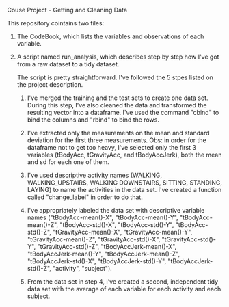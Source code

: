 Couse Project - Getting and Cleaning Data

This repository cointains two files:
1. The CodeBook, which lists the variables and observations of each variable.
2. A script named run_analysis, which describes step by step how I've got from a raw dataset to a tidy dataset.

    The script is pretty straightforward. I've followed the 5 stpes listed on the project description.

    1. I've merged the training and the test sets to create one data set. During this step, I've also cleaned the data and transformed the resulting vector into a dataframe. I've used the command "cbind" to bind the columns and "rbind" to  bind the rows. 

    2. I've extracted only the measurements on the mean and standard deviation for the first three measurements. Obs: in order for the dataframe not to get too heavy, I've selected only the first 3 variables (tBodyAcc, tGravityAcc, and tBodyAccJerk), both the mean and sd for each one of them. 

    3. I've used descriptive activity names (WALKING, WALKING_UPSTAIRS, WALKING DOWNSTAIRS, SITTING, STANDING, LAYING) to name the activities in the data set. I've created a function called "change_label" in order to do that.

    4. I've appropriately labeled the data set with descriptive variable names ("tBodyAcc-mean()-X", "tBodyAcc-mean()-Y", "tBodyAcc-mean()-Z", "tBodyAcc-std()-X", "tBodyAcc-std()-Y", "tBodyAcc-std()-Z", "tGravityAcc-mean()-X", "tGravityAcc-mean()-Y", "tGravityAcc-mean()-Z", "tGravityAcc-std()-X", "tGravityAcc-std()-Y", "tGravityAcc-std()-Z", "tBodyAccJerk-mean()-X", "tBodyAccJerk-mean()-Y", "tBodyAccJerk-mean()-Z", "tBodyAccJerk-std()-X", "tBodyAccJerk-std()-Y", "tBodyAccJerk-std()-Z", "activity", "subject").

    5. From the data set in step 4, I've created a second, independent tidy data set with the average of each variable for each activity and each subject.
